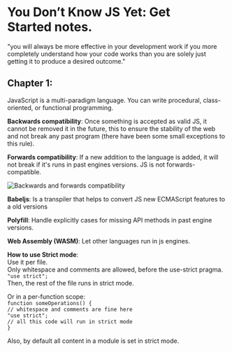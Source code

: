 # You Don’t Know JS Yet: Get Started notes.

"you will always be more effective in
your development work if you more completely understand
how your code works than you are solely just getting it to
produce a desired outcome."

## Chapter 1:

JavaScript is a multi-paradigm language. You
can write procedural, class-oriented, or functional programming.

**Backwards compatibility**: Once something is accepted as valid JS, it cannot be removed it in the future, this to ensure the stability of the web and not break any past program (there have been some small exceptions to this rule).

**Forwards compatibility**: If a new addition to the language is added, it will not break if it's runs in past engines versions. JS is not forwards-compatible.

![Backwards and forwards compatibility](https://data-conversion.org/wp-content/uploads/2021/02/Forward-and-Backward-Compatibility-1.jpg)


**Babeljs**: Is a transpiler that helps to convert JS new ECMAScript features to a old versions

**Polyfill**: Handle explicitly cases for missing API methods in past engine versions.

**Web Assembly (WASM)**: Let other languages run in js engines.

**How to use Strict mode**:\
Use it per file.\
Only whitespace and comments are allowed, before the use-strict pragma.\
`"use strict";`\
Then, the rest of the file runs in strict mode.

Or in a per-function scope:\
`function someOperations() {`\
`// whitespace and comments are fine here`\
`"use strict";`\
`// all this code will run in strict mode`\
`}`

Also, by default all content in a module is set in strict mode.


